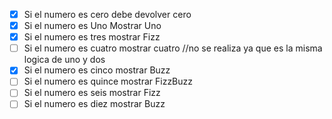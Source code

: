 - [x] Si el numero es cero debe devolver cero
- [x] Si el numero es Uno Mostrar Uno
- [x] Si el numero es tres mostrar Fizz
- [ ] Si el numero es cuatro mostrar cuatro //no se realiza ya que es la misma logica de uno y dos
- [x] Si el numero es cinco mostrar Buzz
- [ ] Si el numero es quince mostrar FizzBuzz
- [ ] Si el numero es seis mostrar Fizz
- [ ] Si el numero es diez mostrar Buzz
